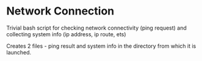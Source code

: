 # Network Connection
Trivial bash script for checking network connectivity (ping request) and collecting system info (ip address, ip route, ets)

Creates 2 files - ping result and system info in the directory from which it is launched.
